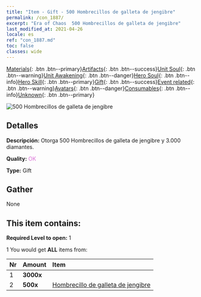 ```yaml
---
title: "Item - Gift - 500 Hombrecillos de galleta de jengibre"
permalink: /con_1887/
excerpt: "Era of Chaos  500 Hombrecillos de galleta de jengibre"
last_modified_at: 2021-04-26
locale: es
ref: "con_1887.md"
toc: false
classes: wide
---
```

 [Materials](/ItemsES/){: .btn .btn--primary}[Artifacts](/ItemsES/Artifacts/){: .btn .btn--success}[Unit Soul](/ItemsES/UnitSoul/){: .btn .btn--warning}[Unit Awakening](/ItemsES/UnitAwakening/){: .btn .btn--danger}[Hero Soul](/ItemsES/HeroSoul/){: .btn .btn--info}[Hero Skill](/ItemsES/HeroSkill/){: .btn .btn--primary}[Gift](/ItemsES/Gift/){: .btn .btn--success}[Event related](/ItemsES/Events/){: .btn .btn--warning}[Avatars](/ItemsES/Avatars/){: .btn .btn--danger}[Consumables](/ItemsES/Consumables/){: .btn .btn--info}[Unknown](/ItemsES/Unknown/){: .btn .btn--primary}

 ![500 Hombrecillos de galleta de jengibre](/images/t/i_907507.png)

## Detalles
 **Descripción:** Otorga 500 Hombrecillos de galleta de jengibre y 3.000 diamantes.

 **Quality:** <span style="color: #DA70D6">OK</span>

 **Type:** Gift

## Gather

  None

## This item contains:

 **Required Level to open:** 1

 1 You would get **ALL** items  from:

  | Nr | Amount |     Item    |
  |:---|:-------|:------------|
  | 1 |  **3000x** | <i class="fas fa-gem"/> |  | 
  | 2 |  **500x** | [Hombrecillo de galleta de jengibre](/ItemsES/con_1092/) |  | 
